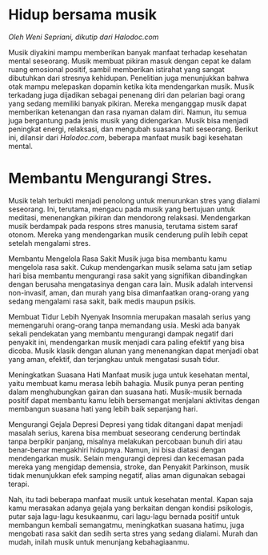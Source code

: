 # Hidup bersama musik

_Oleh Weni Sepriani, dikutip dari Halodoc.com_

Musik diyakini mampu memberikan banyak manfaat terhadap kesehatan mental seseorang. Musik membuat pikiran masuk dengan cepat ke dalam ruang emosional positif, sambil memberikan istirahat yang sangat dibutuhkan dari stresnya kehidupan. Penelitian juga menunjukkan bahwa otak mampu melepaskan dopamin ketika kita mendengarkan musik. Musik terkadang juga dijadikan sebagai penenang diri dan pelarian bagi orang yang sedang memiliki banyak pikiran. Mereka menganggap musik dapat memberikan ketenangan dan rasa nyaman dalam diri. Namun, itu semua juga bergantung pada jenis musik yang didengarkan. Musik bisa menjadi peningkat energi, relaksasi, dan mengubah suasana hati seseorang. Berikut ini, dilansir dari _Halodoc.com_, beberapa manfaat musik bagi kesehatan mental.

# Membantu Mengurangi Stres.
Musik telah terbukti menjadi penolong untuk menurunkan stres yang dialami seseorang. Ini, terutama, mengacu pada musik yang bertujuan untuk meditasi, menenangkan pikiran dan mendorong relaksasi. Mendengarkan musik berdampak pada respons stres manusia, terutama sistem saraf otonom. Mereka yang mendengarkan musik cenderung pulih lebih cepat setelah mengalami stres. 

Membantu Mengelola Rasa Sakit
Musik juga bisa membantu kamu mengelola rasa sakit. Cukup mendengarkan musik selama satu jam setiap hari bisa membantu mengurangi rasa sakit yang signifikan dibandingkan dengan berusaha mengatasinya dengan cara lain. Musik adalah intervensi non-invasif, aman, dan murah yang bisa dimanfaatkan orang-orang yang sedang mengalami rasa sakit, baik medis maupun psikis. 

Membuat Tidur Lebih Nyenyak
Insomnia merupakan masalah serius yang memengaruhi orang-orang tanpa memandang usia. Meski ada banyak sekali pendekatan yang membantu mengurangi dampak negatif dari penyakit ini, mendengarkan musik menjadi cara paling efektif yang bisa dicoba. Musik klasik dengan alunan yang menenangkan dapat menjadi obat yang aman, efektif, dan terjangkau untuk mengatasi susah tidur. 

Meningkatkan Suasana Hati
Manfaat musik juga untuk kesehatan mental, yaitu membuat kamu merasa lebih bahagia. Musik punya peran penting dalam menghubungkan gairan dan suasana hati. Musik-musik bernada positif dapat membantu kamu lebih bersemangat menjalani aktivitas dengan membangun suasana hati yang lebih baik sepanjang hari. 

Mengurangi Gejala Depresi
Depresi yang tidak ditangani dapat menjadi masalah serius, karena bisa membuat seseorang cenderung bertindak tanpa berpikir panjang, misalnya melakukan percobaan bunuh diri atau benar-benar mengakhiri hidupnya. Namun, ini bisa diatasi dengan mendengarkan musik. Selain mengurangi depresi dan kecemasan pada mereka yang mengidap demensia, stroke, dan Penyakit Parkinson, musik tidak menunjukkan efek samping negatif, alias aman digunakan sebagai terapi. 

Nah, itu tadi beberapa manfaat musik untuk kesehatan mental. Kapan saja kamu merasakan adanya gejala yang berkaitan dengan kondisi psikologis, putar saja lagu-lagu kesukaanmu, cari lagu-lagu bernada positif untuk membangun kembali semangatmu, meningkatkan suasana hatimu, juga mengobati rasa sakit dan sedih serta stres yang sedang dialami. Murah dan mudah, inilah musik untuk menunjang kebahagiaanmu. 
